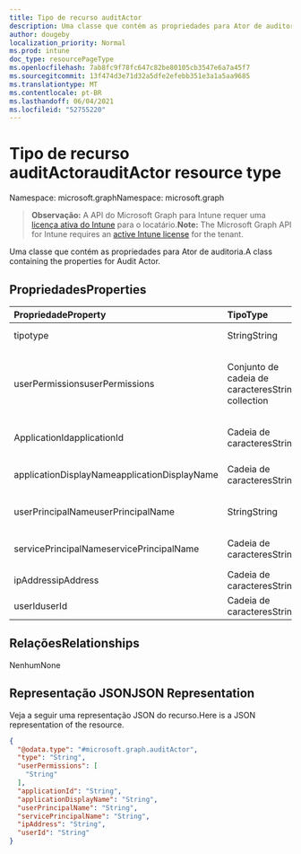 ```yaml
---
title: Tipo de recurso auditActor
description: Uma classe que contém as propriedades para Ator de auditoria.
author: dougeby
localization_priority: Normal
ms.prod: intune
doc_type: resourcePageType
ms.openlocfilehash: 7ab8fc9f78fc647c82be80105cb3547e6a7a45f7
ms.sourcegitcommit: 13f474d3e71d32a5dfe2efebb351e3a1a5aa9685
ms.translationtype: MT
ms.contentlocale: pt-BR
ms.lasthandoff: 06/04/2021
ms.locfileid: "52755220"
---
```

# <a name="auditactor-resource-type"></a><span data-ttu-id="5c8b5-103">Tipo de recurso auditActor</span><span class="sxs-lookup"><span data-stu-id="5c8b5-103">auditActor resource type</span></span>

<span data-ttu-id="5c8b5-104">Namespace: microsoft.graph</span><span class="sxs-lookup"><span data-stu-id="5c8b5-104">Namespace: microsoft.graph</span></span>

> <span data-ttu-id="5c8b5-105">**Observação:** A API do Microsoft Graph para Intune requer uma [licença ativa do Intune](https://go.microsoft.com/fwlink/?linkid=839381) para o locatário.</span><span class="sxs-lookup"><span data-stu-id="5c8b5-105">**Note:** The Microsoft Graph API for Intune requires an [active Intune license](https://go.microsoft.com/fwlink/?linkid=839381) for the tenant.</span></span>

<span data-ttu-id="5c8b5-106">Uma classe que contém as propriedades para Ator de auditoria.</span><span class="sxs-lookup"><span data-stu-id="5c8b5-106">A class containing the properties for Audit Actor.</span></span>

## <a name="properties"></a><span data-ttu-id="5c8b5-107">Propriedades</span><span class="sxs-lookup"><span data-stu-id="5c8b5-107">Properties</span></span>
|<span data-ttu-id="5c8b5-108">Propriedade</span><span class="sxs-lookup"><span data-stu-id="5c8b5-108">Property</span></span>|<span data-ttu-id="5c8b5-109">Tipo</span><span class="sxs-lookup"><span data-stu-id="5c8b5-109">Type</span></span>|<span data-ttu-id="5c8b5-110">Descrição</span><span class="sxs-lookup"><span data-stu-id="5c8b5-110">Description</span></span>|
|:---|:---|:---|
|<span data-ttu-id="5c8b5-111">tipo</span><span class="sxs-lookup"><span data-stu-id="5c8b5-111">type</span></span>|<span data-ttu-id="5c8b5-112">String</span><span class="sxs-lookup"><span data-stu-id="5c8b5-112">String</span></span>|<span data-ttu-id="5c8b5-113">Tipo de ator.</span><span class="sxs-lookup"><span data-stu-id="5c8b5-113">Actor Type.</span></span>|
|<span data-ttu-id="5c8b5-114">userPermissions</span><span class="sxs-lookup"><span data-stu-id="5c8b5-114">userPermissions</span></span>|<span data-ttu-id="5c8b5-115">Conjunto de cadeia de caracteres</span><span class="sxs-lookup"><span data-stu-id="5c8b5-115">String collection</span></span>|<span data-ttu-id="5c8b5-116">Lista de permissões de usuário de quando a auditoria foi executada.</span><span class="sxs-lookup"><span data-stu-id="5c8b5-116">List of user permissions when the audit was performed.</span></span>|
|<span data-ttu-id="5c8b5-117">ApplicationId</span><span class="sxs-lookup"><span data-stu-id="5c8b5-117">applicationId</span></span>|<span data-ttu-id="5c8b5-118">Cadeia de caracteres</span><span class="sxs-lookup"><span data-stu-id="5c8b5-118">String</span></span>|<span data-ttu-id="5c8b5-119">ID do aplicativo AAD.</span><span class="sxs-lookup"><span data-stu-id="5c8b5-119">AAD Application Id.</span></span>|
|<span data-ttu-id="5c8b5-120">applicationDisplayName</span><span class="sxs-lookup"><span data-stu-id="5c8b5-120">applicationDisplayName</span></span>|<span data-ttu-id="5c8b5-121">Cadeia de caracteres</span><span class="sxs-lookup"><span data-stu-id="5c8b5-121">String</span></span>|<span data-ttu-id="5c8b5-122">Nome do aplicativo.</span><span class="sxs-lookup"><span data-stu-id="5c8b5-122">Name of the Application.</span></span>|
|<span data-ttu-id="5c8b5-123">userPrincipalName</span><span class="sxs-lookup"><span data-stu-id="5c8b5-123">userPrincipalName</span></span>|<span data-ttu-id="5c8b5-124">String</span><span class="sxs-lookup"><span data-stu-id="5c8b5-124">String</span></span>|<span data-ttu-id="5c8b5-125">Nome principal do usuário (UPN).</span><span class="sxs-lookup"><span data-stu-id="5c8b5-125">User Principal Name (UPN).</span></span>|
|<span data-ttu-id="5c8b5-126">servicePrincipalName</span><span class="sxs-lookup"><span data-stu-id="5c8b5-126">servicePrincipalName</span></span>|<span data-ttu-id="5c8b5-127">Cadeia de caracteres</span><span class="sxs-lookup"><span data-stu-id="5c8b5-127">String</span></span>|<span data-ttu-id="5c8b5-128">Nome da entidade de serviço (SPN).</span><span class="sxs-lookup"><span data-stu-id="5c8b5-128">Service Principal Name (SPN).</span></span>|
|<span data-ttu-id="5c8b5-129">ipAddress</span><span class="sxs-lookup"><span data-stu-id="5c8b5-129">ipAddress</span></span>|<span data-ttu-id="5c8b5-130">Cadeia de caracteres</span><span class="sxs-lookup"><span data-stu-id="5c8b5-130">String</span></span>|<span data-ttu-id="5c8b5-131">IPAddress.</span><span class="sxs-lookup"><span data-stu-id="5c8b5-131">IPAddress.</span></span>|
|<span data-ttu-id="5c8b5-132">userId</span><span class="sxs-lookup"><span data-stu-id="5c8b5-132">userId</span></span>|<span data-ttu-id="5c8b5-133">Cadeia de caracteres</span><span class="sxs-lookup"><span data-stu-id="5c8b5-133">String</span></span>|<span data-ttu-id="5c8b5-134">ID do usuário.</span><span class="sxs-lookup"><span data-stu-id="5c8b5-134">User Id.</span></span>|

## <a name="relationships"></a><span data-ttu-id="5c8b5-135">Relações</span><span class="sxs-lookup"><span data-stu-id="5c8b5-135">Relationships</span></span>
<span data-ttu-id="5c8b5-136">Nenhum</span><span class="sxs-lookup"><span data-stu-id="5c8b5-136">None</span></span>

## <a name="json-representation"></a><span data-ttu-id="5c8b5-137">Representação JSON</span><span class="sxs-lookup"><span data-stu-id="5c8b5-137">JSON Representation</span></span>
<span data-ttu-id="5c8b5-138">Veja a seguir uma representação JSON do recurso.</span><span class="sxs-lookup"><span data-stu-id="5c8b5-138">Here is a JSON representation of the resource.</span></span>
<!-- {
  "blockType": "resource",
  "@odata.type": "microsoft.graph.auditActor"
}
-->
``` json
{
  "@odata.type": "#microsoft.graph.auditActor",
  "type": "String",
  "userPermissions": [
    "String"
  ],
  "applicationId": "String",
  "applicationDisplayName": "String",
  "userPrincipalName": "String",
  "servicePrincipalName": "String",
  "ipAddress": "String",
  "userId": "String"
}
```




